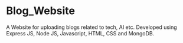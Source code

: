 # Blog_Website
A Website for uploading blogs related to tech, AI etc. Developed using Express JS, Node JS, Javascript, HTML, CSS and MongoDB.
